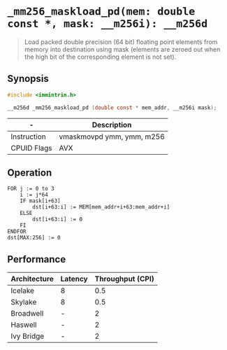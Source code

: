 `_mm256_maskload_pd(mem: double const *, mask: __m256i): __m256d`
=================================================================

> Load packed double precision (64 bit) floating point elements from memory into destination using mask (elements are zeroed out when the high bit of the corresponding element is not set).

## Synopsis

```c
#include <immintrin.h>

__m256d _mm256_maskload_pd (double const * mem_addr, __m256i mask);
```

| -           | Description               |
| ----------- | ------------------------- |
| Instruction | vmaskmovpd ymm, ymm, m256 |
| CPUID Flags | AVX                       |

## Operation

```
FOR j := 0 to 3
	i := j*64
	IF mask[i+63]
		dst[i+63:i] := MEM[mem_addr+i+63:mem_addr+i]
	ELSE
		dst[i+63:i] := 0
	FI
ENDFOR
dst[MAX:256] := 0
```

## Performance

| Architecture | Latency | Throughput (CPI) |
| ------------ | ------- | ---------------- |
| Icelake      | 8       | 0.5              |
| Skylake      | 8       | 0.5              |
| Broadwell    | -       | 2                |
| Haswell      | -       | 2                |
| Ivy Bridge   | -       | 2                |
